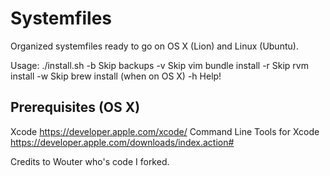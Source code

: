 # Systemfiles
Organized systemfiles ready to go on OS X (Lion) and Linux (Ubuntu).

Usage: ./install.sh <options>
  -b  Skip backups
  -v  Skip vim bundle install
  -r  Skip rvm install
  -w  Skip brew install (when on OS X)
  -h  Help!

## Prerequisites (OS X)
Xcode https://developer.apple.com/xcode/
Command Line Tools for Xcode https://developer.apple.com/downloads/index.action#



Credits to Wouter who's code I forked.
